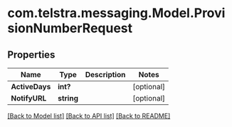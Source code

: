 # com.telstra.messaging.Model.ProvisionNumberRequest
## Properties

Name | Type | Description | Notes
------------ | ------------- | ------------- | -------------
**ActiveDays** | **int?** |  | [optional] 
**NotifyURL** | **string** |  | [optional] 

[[Back to Model list]](../README.md#documentation-for-models) [[Back to API list]](../README.md#documentation-for-api-endpoints) [[Back to README]](../README.md)

